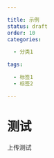```yaml
---

title: 示例 
status: draft 
order: 10 
categories: 

  - 分类1

tags:

  - 标签1
  - 标签2

---
```


# 测试

上传测试